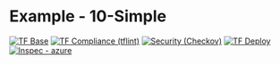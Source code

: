 # Example - 10-Simple

<!--.test-westeurope-test-start-->
[![TF Base](https://img.shields.io/static/v1?logo=terraform&style=plastic&label=TF%20Base&message=✓%203%20|✗%200%20|▲%201|➝%200&color=yellow)](https://github.com/Ontracon/tfm-azr-storage-account/actions/runs/3225068213)
[![TF Compliance (tflint)](https://img.shields.io/static/v1?logo=terraform&style=plastic&label=TF%20Compliance%20(tflint)&message=✓%20Success&color=success)](https://github.com/Ontracon/tfm-azr-storage-account/actions/runs/3225068213)
[![Security (Checkov)](https://img.shields.io/static/v1?logo=terraform&style=plastic&label=Security%20(Checkov)&message=✓%2011%20|✗%200%20|▲%201|➝%200&color=yellow)](https://github.com/Ontracon/tfm-azr-storage-account/actions/runs/3225068213)
[![TF Deploy](https://img.shields.io/static/v1?logo=terraform&style=plastic&label=TF%20Deploy&message=✓%204%20|✗%200%20|▲%201|➝%200&color=yellow)](https://github.com/Ontracon/tfm-azr-storage-account/actions/runs/3225068213)
[![Inspec - azure](https://img.shields.io/static/v1?logo=chef&style=plastic&label=Inspec%20-%20azure&message=no%20results&color=inactive)](https://github.com/Ontracon/tfm-azr-storage-account/actions/runs/3225068213)
<!--.test-westeurope-test-end-->
